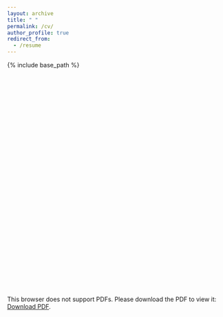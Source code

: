 ```yaml
---
layout: archive
title: " "
permalink: /cv/
author_profile: true
redirect_from:
  - /resume
---
```

{% include base_path %}

<object data="https://kristinarapuano.github.io/files/Rapuano_CV_Sept2019.pdf" type="application/pdf" width="600" height="500">
    <embed src="https://kristinarapuano.github.io/files/Rapuano_CV_Sept2019.pdf" width="600px" height="500px" />
        <p>This browser does not support PDFs. Please download the PDF to view it: 
        <a href="https://kristinarapuano.github.io/files/Rapuano_CV_Sept2019.pdf">Download PDF</a>.</p>
    </embed></object>
